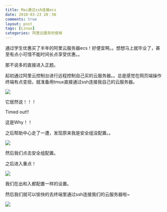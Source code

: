 ```yaml
---
title: Mac通过ssh连接ecs
date: 2018-03-23 20：56
comments: true
layout: post
tags: [Linux]
categories: 阿里云服务的使用
---
```


通过学生优惠买了半年的阿里云服务器ecs！好便宜啊。。想想马上就毕业了，甚至有点小可惜不能时间长点享受优惠。。

<!--more-->

那不说多的直接进入正题。

起初通过阿里云控制台进行远程控制自己买的云服务器。。总是感觉在网页端操作终端有点变扭，就准备用tmux直接通过ssh连接我自己的云服务器。

![](https://blogaaaaxzh.oss-cn-hangzhou.aliyuncs.com/%E9%98%BF%E9%87%8C%E4%BA%91ecs%E6%8A%A5%E9%94%99.png)

它居然说！！！

Timed out!!

这是Why！！

之后帮助中心走了一遭，发现原来我是安全组没配置。。

![](https://blogaaaaxzh.oss-cn-hangzhou.aliyuncs.com/%E9%98%BF%E9%87%8C%E4%BA%91%E6%9B%B4%E5%A4%9A.png)

然后我们点击安全组配置。

之后进入重点！

![](https://blogaaaaxzh.oss-cn-hangzhou.aliyuncs.com/%E9%98%BF%E9%87%8C%E4%BA%91ces%E5%87%BA%E5%85%A5.png)

我们在出和入都配置一样的设置。

然后我们就可以愉快的去终端里通过ssh连接我们的云服务器啦~

![](https://blogaaaaxzh.oss-cn-hangzhou.aliyuncs.com/ssh%E5%89%AF%E6%9C%AC.png)